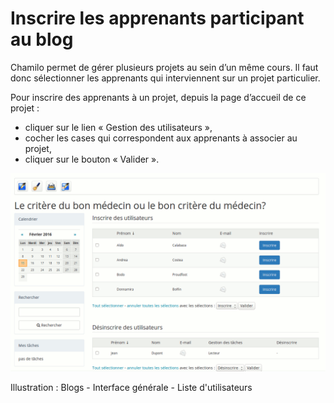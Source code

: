 # Inscrire les apprenants participant au blog

Chamilo permet de gérer plusieurs projets au sein d’un même cours. Il faut donc sélectionner les apprenants qui interviennent sur un projet particulier.

Pour inscrire des apprenants à un projet, depuis la page d’accueil de ce projet :

* cliquer sur le lien « Gestion des utilisateurs »,
* cocher les cases qui correspondent aux apprenants à associer au projet,
* cliquer sur le bouton « Valider ».

![](../../.gitbook/assets/image256%20%281%29.png)

Illustration : Blogs - Interface générale - Liste d'utilisateurs

